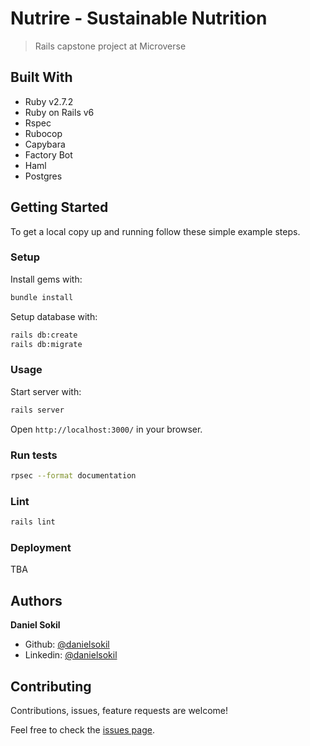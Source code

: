 # Nutrire - Sustainable Nutrition

> Rails capstone project at Microverse

## Built With

- Ruby v2.7.2
- Ruby on Rails v6
- Rspec
- Rubocop
- Capybara
- Factory Bot
- Haml
- Postgres

## Getting Started

To get a local copy up and running follow these simple example steps.

### Setup

Install gems with:

```bash
bundle install
```

Setup database with:

```bash
rails db:create
rails db:migrate
```

### Usage

Start server with:

```bash
rails server
```

Open `http://localhost:3000/` in your browser.

### Run tests

```bash
rpsec --format documentation
```

### Lint

```bash
rails lint
```

### Deployment

TBA

## Authors

**Daniel Sokil**

- Github: [@danielsokil](https://github.com/danielsokil)
- Linkedin: [@danielsokil](https://www.linkedin.com/in/daniel-sokil)

## Contributing

Contributions, issues, feature requests are welcome!

Feel free to check the [issues page](https://github.com/danielsokil/nutrire/issues).

